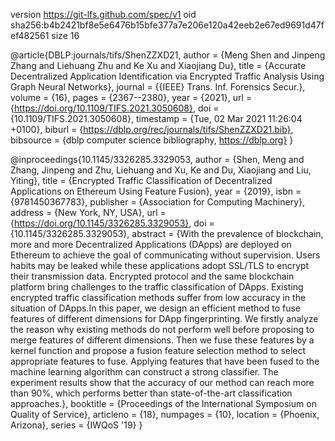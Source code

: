 version https://git-lfs.github.com/spec/v1
oid sha256:b4b2421bf8e5e6476b15bfe377a7e206e120a42eeb2e67ed9691d47fef482561
size 16

@article{DBLP:journals/tifs/ShenZZXD21,
  author    = {Meng Shen and
               Jinpeng Zhang and
               Liehuang Zhu and
               Ke Xu and
               Xiaojiang Du},
  title     = {Accurate Decentralized Application Identification via Encrypted Traffic
               Analysis Using Graph Neural Networks},
  journal   = {{IEEE} Trans. Inf. Forensics Secur.},
  volume    = {16},
  pages     = {2367--2380},
  year      = {2021},
  url       = {https://doi.org/10.1109/TIFS.2021.3050608},
  doi       = {10.1109/TIFS.2021.3050608},
  timestamp = {Tue, 02 Mar 2021 11:26:04 +0100},
  biburl    = {https://dblp.org/rec/journals/tifs/ShenZZXD21.bib},
  bibsource = {dblp computer science bibliography, https://dblp.org}
}

  
@inproceedings{10.1145/3326285.3329053,
author = {Shen, Meng and Zhang, Jinpeng and Zhu, Liehuang and Xu, Ke and Du, Xiaojiang and Liu, Yiting},
title = {Encrypted Traffic Classification of Decentralized Applications on Ethereum Using Feature Fusion},
year = {2019},
isbn = {9781450367783},
publisher = {Association for Computing Machinery},
address = {New York, NY, USA},
url = {https://doi.org/10.1145/3326285.3329053},
doi = {10.1145/3326285.3329053},
abstract = {With the prevalence of blockchain, more and more Decentralized Applications (DApps) are deployed on Ethereum to achieve the goal of communicating without supervision. Users habits may be leaked while these applications adopt SSL/TLS to encrypt their transmission data. Encrypted protocol and the same blockchain platform bring challenges to the traffic classification of DApps. Existing encrypted traffic classification methods suffer from low accuracy in the situation of DApps.In this paper, we design an efficient method to fuse features of different dimensions for DApp fingerprinting. We firstly analyze the reason why existing methods do not perform well before proposing to merge features of different dimensions. Then we fuse these features by a kernel function and propose a fusion feature selection method to select appropriate features to fuse. Applying features that have been fused to the machine learning algorithm can construct a strong classifier. The experiment results show that the accuracy of our method can reach more than 90%, which performs better than state-of-the-art classification approaches.},
booktitle = {Proceedings of the International Symposium on Quality of Service},
articleno = {18},
numpages = {10},
location = {Phoenix, Arizona},
series = {IWQoS '19}
}
